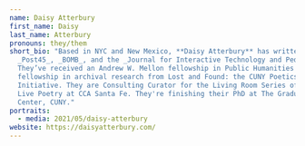 ```yaml
---
name: Daisy Atterbury
first_name: Daisy
last_name: Atterbury
pronouns: they/them
short_bio: "Based in NYC and New Mexico, **Daisy Atterbury** has written for
  _Post45_, _BOMB_, and the _Journal for Interactive Technology and Pedagogy_.
  They’ve received an Andrew W. Mellon fellowship in Public Humanities and a
  fellowship in archival research from Lost and Found: the CUNY Poetics Document
  Initiative. They are Consulting Curator for the Living Room Series of Virtual
  Live Poetry at CCA Santa Fe. They're finishing their PhD at The Graduate
  Center, CUNY."
portraits:
  - media: 2021/05/daisy-atterbury
website: https://daisyatterbury.com/
---
```

